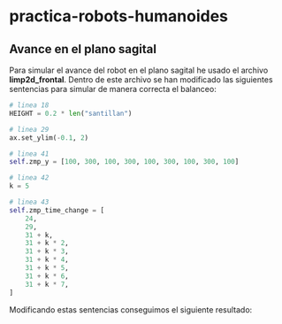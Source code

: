 # practica-robots-humanoides

## Avance en el plano **sagital**
Para simular el avance del robot en el plano sagital he usado el archivo **limp2d_frontal**.
Dentro de este archivo se han modificado las siguientes sentencias para simular de manera correcta el balanceo:
```python
# linea 18 
HEIGHT = 0.2 * len("santillan")

# linea 29
ax.set_ylim(-0.1, 2)

# linea 41
self.zmp_y = [100, 300, 100, 300, 100, 300, 100, 300, 100]

# linea 42
k = 5

# linea 43
self.zmp_time_change = [
    24,
    29,
    31 + k,
    31 + k * 2,
    31 + k * 3,
    31 + k * 4,
    31 + k * 5,
    31 + k * 6,
    31 + k * 7,
]
```

Modificando estas sentencias conseguimos el siguiente resultado:

